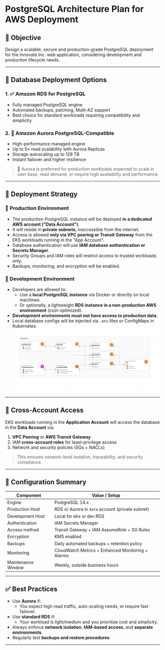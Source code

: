 # PostgreSQL Architecture Plan for AWS Deployment

## 📌 Objective

Design a scalable, secure and production-grade PostgreSQL deployment for the Innovate Inc. web application, considering development and production lifecycle needs.

---

## 🔧 Database Deployment Options

### 1. ✅ **Amazon RDS for PostgreSQL**
- Fully managed PostgreSQL engine
- Automated backups, patching, Multi-AZ support
- Best choice for standard workloads requiring compatibility and simplicity

### 2. 🚀 **Amazon Aurora PostgreSQL-Compatible**
- High-performance managed engine
- Up to 5× read scalability with Aurora Replicas
- Storage autoscaling up to 128 TB
- Instant failover and higher resilience

> 🧠 Aurora is preferred for production workloads expected to scale in user base, read demand, or require high availability and performance.

---

## 🧱 Deployment Strategy

### 🔐 **Production Environment**
- The production PostgreSQL instance will be deployed **in a dedicated AWS account ("Data Account")**.
- It will reside in **private subnets**, inaccessible from the internet.
- Access is allowed **only via VPC peering or Transit Gateway** from the EKS workloads running in the "App Account".
- Database authentication will use **IAM database authentication or Secrets Manager**.
- Security Groups and IAM roles will restrict access to trusted workloads only.
- Backups, monitoring, and encryption will be enabled.

### 🧪 **Development Environment**
- Developers are allowed to:
  - Use a **local PostgreSQL instance** via Docker or directly on local machines.
  - Or optionally, a lightweight **RDS instance in a non-production AWS environment** (cost-optimized).
- **Development environments must not have access to production data**.
- Local database configs will be injected via `.env` files or ConfigMaps in Kubernetes.
![Diagram](../diagrams/dev-arch-workload.png)
---

## 🔄 Cross-Account Access

EKS workloads running in the **Application Account** will access the database in the **Data Account** via:

1. **VPC Peering** or **AWS Transit Gateway**
2. IAM **cross-account roles** for least-privilege access
3. Network and security policies (SGs + NACLs)

> This ensures network-level isolation, traceability, and security compliance.

---

## 🧰 Configuration Summary

| Component              | Value / Setup                                             |
|------------------------|-----------------------------------------------------------|
| Engine                 | PostgreSQL 14.x                                           |
| Production Host        | RDS or Aurora in `data` account (private subnet)          |
| Development Host       | Local for eks or dev RDS                                  |
| Authentication         | IAM        Secrets Manager                                |
| Access method          | Transit Gateway + IAM AssumeRole + SG Rules               |
| Encryption             | KMS enabled                                               |
| Backups                | Daily automated backups + retention policy                |
| Monitoring             | CloudWatch Metrics + Enhanced Monitoring + Alarms         |
| Maintenance Window     | Weekly, outside business hours                            |

---

## ✅ Best Practices

- Use **Aurora** if:
  - You expect high read traffic, auto-scaling needs, or require fast failover.
- Use **standard RDS** if:
  - Your workload is light/medium and you prioritize cost and simplicity.
- Always enforce **network isolation**, **IAM-based access**, and **separate environments**.
- Regularly test **backups and restore procedures**.

---
